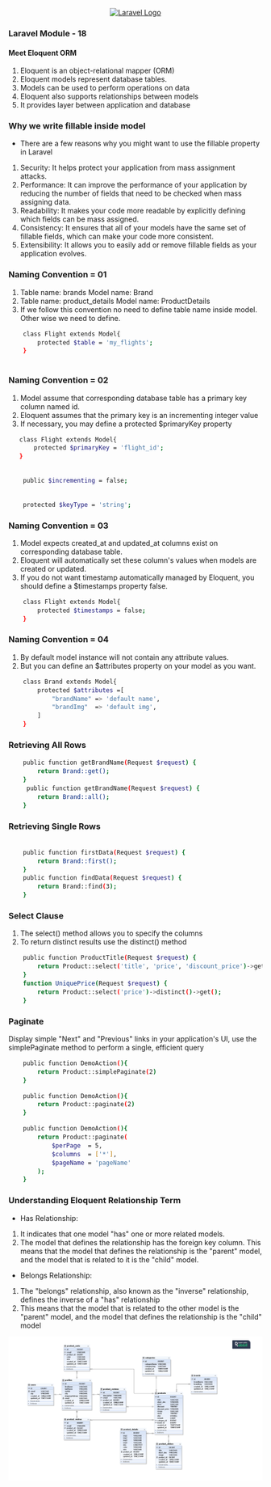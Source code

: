 <p align="center"><a href="https://laravel.com" target="_blank"><img src="https://raw.githubusercontent.com/laravel/art/master/logo-lockup/5%20SVG/2%20CMYK/1%20Full%20Color/laravel-logolockup-cmyk-red.svg" width="400" alt="Laravel Logo"></a></p>

### Laravel Module - 18

#### Meet Eloquent ORM
   
1. Eloquent is an object-relational mapper (ORM)
2. Eloquent models represent database tables.
3. Models can be used to perform operations on data
4. Eloquent also supports relationships between models
5. It provides layer between application and database


### Why we write fillable inside model
   - There are a few reasons why you might want to use the fillable property in Laravel

1. Security: It helps protect your application from mass assignment attacks.
2. Performance: It can improve the performance of your application by reducing the number of fields that need to be checked when mass assigning data.
3. Readability: It makes your code more readable by explicitly defining which fields can be mass assigned.
4. Consistency: It ensures that all of your models have the same set of fillable fields, which can make your code more consistent.
5. Extensibility: It allows you to easily add or remove fillable fields as your application evolves.
   

### Naming Convention = 01

 1. Table name: brands Model name: Brand
 2. Table name: product_details Model name: ProductDetails
 3. If we follow this convention no need to define table name inside model. Other wise we need to define.


```bash
    class Flight extends Model{
        protected $table = 'my_flights';
    }
        
```

### Naming Convention = 02

1. Model assume that corresponding database table has a primary key column named id.
2. Eloquent assumes that the primary key is an incrementing integer value
3. If necessary, you may define a protected $primaryKey property

 ```bash
    class Flight extends Model{
        protected $primaryKey = 'flight_id';
    }     
```      

```bash

    public $incrementing = false;   

```    

```bash

    protected $keyType = 'string'; 

```    
### Naming Convention = 03

1. Model expects created_at and updated_at columns exist on corresponding database table.
2. Eloquent will automatically set these column's values when models are created or updated.
3. If you do not want timestamp automatically managed by Eloquent, you should define a $timestamps property false.

```bash
    class Flight extends Model{
        protected $timestamps = false;
    } 
```
### Naming Convention = 04

1. By default model instance will not contain any attribute values.
2. But you can define an $attributes property on your model as you want.

```bash
    class Brand extends Model{
        protected $attributes =[
            "brandName" => 'default name',
            "brandImg"  => 'default img',
        ]
    }

```
### Retrieving All Rows

```bash
    public function getBrandName(Request $request) {
        return Brand::get();
    }
     public function getBrandName(Request $request) {
        return Brand::all();
    }

```
### Retrieving Single  Rows


```bash

    public function firstData(Request $request) {
        return Brand::first();
    }
    public function findData(Request $request) {
        return Brand::find(3);
    }

```
### Select Clause 
1. The select() method allows you to specify the columns
2. To return distinct results use the distinct() method


```bash
    public function ProductTitle(Request $request) {
        return Product::select('title', 'price', 'discount_price')->get();
    }
    function UniquePrice(Request $request) {
        return Product::select('price')->distinct()->get();
    }

```

### Paginate

Display simple "Next" and "Previous"
links in your application's UI, use the
simplePaginate method to perform a
single, efficient query

```bash
    public function DemoAction(){
        return Product::simplePaginate(2)
    }
```
```bash
    public function DemoAction(){
        return Product::paginate(2)
    }
```
```bash
    public function DemoAction(){
        return Product::paginate(
            $perPage  = 5,
            $columns  = ['*'],
            $pageName = 'pageName'
        );
    }
```
### Understanding Eloquent Relationship Term

- Has Relationship:
1. It indicates that one model "has" one or more related models.
2. The model that defines the relationship has the foreign key column. This means that the model that defines the relationship is the "parent" model, and the model that is related to it is the "child" model.

- Belongs Relationship:
1. The "belongs" relationship, also known as the "inverse" relationship, defines the inverse of a "has" relationship
2. This means that the model that is related to the other model is the "parent" model, and the model that defines the
relationship is the "child" model


![eloquate-relation](./working_table.png)


